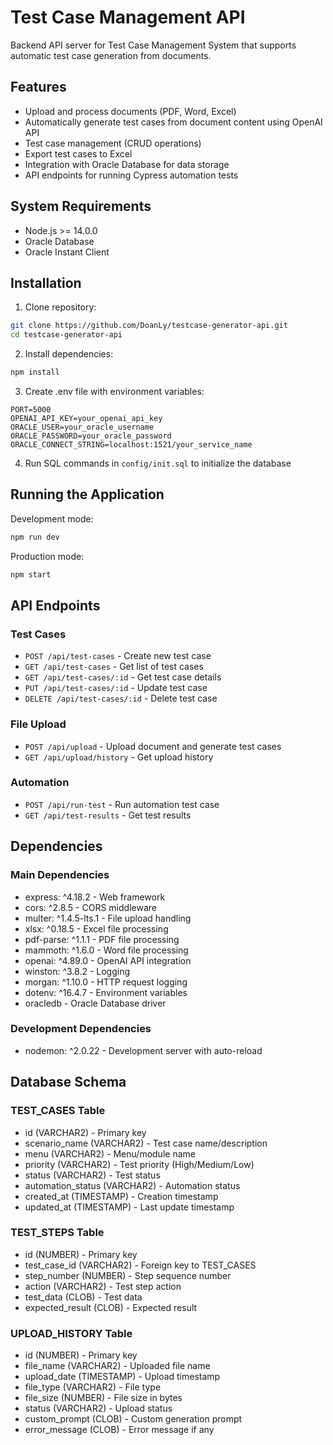 # Test Case Management API

Backend API server for Test Case Management System that supports automatic test case generation from documents.

## Features

- Upload and process documents (PDF, Word, Excel)
- Automatically generate test cases from document content using OpenAI API
- Test case management (CRUD operations)
- Export test cases to Excel
- Integration with Oracle Database for data storage
- API endpoints for running Cypress automation tests

## System Requirements

- Node.js >= 14.0.0
- Oracle Database
- Oracle Instant Client

## Installation

1. Clone repository:

```bash
git clone https://github.com/DoanLy/testcase-generator-api.git
cd testcase-generator-api
```

2. Install dependencies:

```bash
npm install
```

3. Create .env file with environment variables:

```env
PORT=5000
OPENAI_API_KEY=your_openai_api_key
ORACLE_USER=your_oracle_username
ORACLE_PASSWORD=your_oracle_password
ORACLE_CONNECT_STRING=localhost:1521/your_service_name
```

4. Run SQL commands in `config/init.sql` to initialize the database

## Running the Application

Development mode:

```bash
npm run dev
```

Production mode:

```bash
npm start
```

## API Endpoints

### Test Cases

- `POST /api/test-cases` - Create new test case
- `GET /api/test-cases` - Get list of test cases
- `GET /api/test-cases/:id` - Get test case details
- `PUT /api/test-cases/:id` - Update test case
- `DELETE /api/test-cases/:id` - Delete test case

### File Upload

- `POST /api/upload` - Upload document and generate test cases
- `GET /api/upload/history` - Get upload history

### Automation

- `POST /api/run-test` - Run automation test case
- `GET /api/test-results` - Get test results

## Dependencies

### Main Dependencies

- express: ^4.18.2 - Web framework
- cors: ^2.8.5 - CORS middleware
- multer: ^1.4.5-lts.1 - File upload handling
- xlsx: ^0.18.5 - Excel file processing
- pdf-parse: ^1.1.1 - PDF file processing
- mammoth: ^1.6.0 - Word file processing
- openai: ^4.89.0 - OpenAI API integration
- winston: ^3.8.2 - Logging
- morgan: ^1.10.0 - HTTP request logging
- dotenv: ^16.4.7 - Environment variables
- oracledb - Oracle Database driver

### Development Dependencies

- nodemon: ^2.0.22 - Development server with auto-reload

## Database Schema

### TEST_CASES Table

- id (VARCHAR2) - Primary key
- scenario_name (VARCHAR2) - Test case name/description
- menu (VARCHAR2) - Menu/module name
- priority (VARCHAR2) - Test priority (High/Medium/Low)
- status (VARCHAR2) - Test status
- automation_status (VARCHAR2) - Automation status
- created_at (TIMESTAMP) - Creation timestamp
- updated_at (TIMESTAMP) - Last update timestamp

### TEST_STEPS Table

- id (NUMBER) - Primary key
- test_case_id (VARCHAR2) - Foreign key to TEST_CASES
- step_number (NUMBER) - Step sequence number
- action (VARCHAR2) - Test step action
- test_data (CLOB) - Test data
- expected_result (CLOB) - Expected result

### UPLOAD_HISTORY Table

- id (NUMBER) - Primary key
- file_name (VARCHAR2) - Uploaded file name
- upload_date (TIMESTAMP) - Upload timestamp
- file_type (VARCHAR2) - File type
- file_size (NUMBER) - File size in bytes
- status (VARCHAR2) - Upload status
- custom_prompt (CLOB) - Custom generation prompt
- error_message (CLOB) - Error message if any
